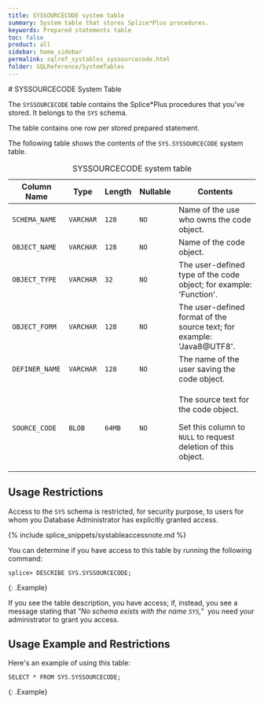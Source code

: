 ```yaml
---
title: SYSSOURCECODE system table
summary: System table that stores Splice*Plus procedures.
keywords: Prepared statements table
toc: false
product: all
sidebar: home_sidebar
permalink: sqlref_systables_syssourcecode.html
folder: SQLReference/SystemTables
---
```

<section>
<div class="TopicContent" data-swiftype-index="true" markdown="1">
# SYSSOURCECODE System Table

The `SYSSOURCECODE` table contains the Splice*Plus procedures that you've stored. It belongs to the `SYS` schema.

The table contains one row per stored prepared statement.

The following table shows the contents of the `SYS.SYSSOURCECODE` system
table.

<table>
    <caption>SYSSOURCECODE system table</caption>
    <col />
    <col />
    <col />
    <col />
    <col />
    <thead>
        <tr>
            <th>Column Name</th>
            <th>Type</th>
            <th>Length</th>
            <th>Nullable</th>
            <th>Contents</th>
        </tr>
    </thead>
    <tbody>
        <tr>
            <td><code>SCHEMA_NAME</code></td>
            <td><code>VARCHAR</code></td>
            <td><code>128</code></td>
            <td><code>NO</code></td>
            <td>Name of the use who owns the code object.</td>
        </tr>
        <tr>
            <td><code>OBJECT_NAME</code></td>
            <td><code>VARCHAR</code></td>
            <td><code>128</code></td>
            <td><code>NO</code></td>
            <td>Name of the code object.</td>
        </tr>
        <tr>
            <td><code>OBJECT_TYPE</code></td>
            <td><code>VARCHAR</code></td>
            <td><code>32</code></td>
            <td><code>NO</code></td>
            <td>The user-defined type of the code object; for example: 'Function'.</td>
        </tr>
        <tr>
            <td><code>OBJECT_FORM</code></td>
            <td><code>VARCHAR</code></td>
            <td><code>128</code></td>
            <td><code>NO</code></td>
            <td>The user-defined format of the source text; for example: 'Java8@UTF8'.</td>
        </tr>
        <tr>
            <td><code>DEFINER_NAME</code></td>
            <td><code>VARCHAR</code></td>
            <td><code>128</code></td>
            <td><code>NO</code></td>
            <td>The name of the user saving the code object.</td>
        </tr>
        <tr>
            <td><code>SOURCE_CODE</code></td>
            <td><code>BLOB</code></td>
            <td><code>64MB</code></td>
            <td><code>NO</code></td>
            <td><p>The source text for the code object.</p>
                <p>Set this column to <code>NULL</code> to request deletion of this object.</p>
            </td>
        </tr>
    </tbody>
</table>

## Usage Restrictions

Access to the `SYS` schema is restricted, for security purpose, to users for whom you Database Administrator has explicitly granted access.

{% include splice_snippets/systableaccessnote.md %}

You can determine if you have access to this table by running the following command:

```
splice> DESCRIBE SYS.SYSSOURCECODE;
```
{: .Example}

If you see the table description, you have access; if, instead, you see a message stating that _"No schema exists with the name `SYS`,"_&nbsp; you need your administrator to grant you access.

## Usage Example and Restrictions

Here's an example of using this table:

```
SELECT * FROM SYS.SYSSOURCECODE;
```
{: .Example}

</div>
</section>

